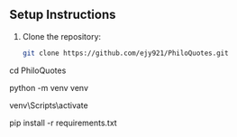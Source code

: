 ## Setup Instructions

1. Clone the repository:
   ```bash
   git clone https://github.com/ejy921/PhiloQuotes.git

cd PhiloQuotes

python -m venv venv

venv\Scripts\activate

pip install -r requirements.txt